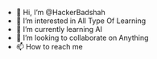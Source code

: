 - 👋 Hi, I’m @HackerBadshah
- 👀 I’m interested in All Type Of Learning
- 🌱 I’m currently learning AI
- 💞️ I’m looking to collaborate on Anything
- 📫 How to reach me 

<!---
HackerBadshah/HackerBadshah is a ✨ special ✨ repository because its `README.md` (this file) appears on your GitHub profile.
You can click the Preview link to take a look at your changes.
--->
